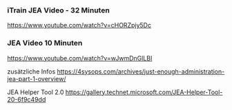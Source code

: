 ### iTrain JEA Video - 32 Minuten
https://www.youtube.com/watch?v=cHORZpjy5Dc

### JEA Video 10 Minuten
https://www.youtube.com/watch?v=wJwmDnGlLBI


zusätzliche Infos
https://4sysops.com/archives/just-enough-administration-jea-part-1-overview/

JEA Helper Tool 2.0
https://gallery.technet.microsoft.com/JEA-Helper-Tool-20-6f9c49dd
